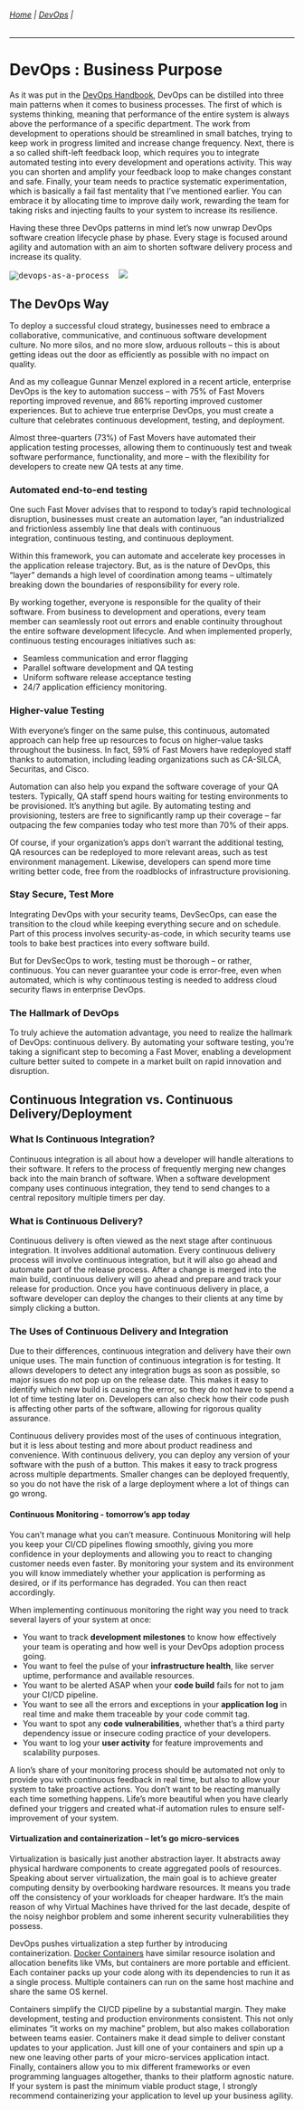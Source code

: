 
###### [Home](https://github.com/RyKaj/Documentation/blob/master/README.md) | [DevOps](https://github.com/RyKaj/Documentation/tree/master/DevOps/README.md) |
------------

# DevOps : Business Purpose


As it was put in the [DevOps Handbook](https://www.amazon.com/DevOps-Handbook-World-Class-Reliability-Organizations/dp/1942788002/), DevOps can be distilled into three main patterns when it comes to business processes. The first of which is systems thinking, meaning that performance of the entire system is always above the performance of a specific department. The work from development to operations should be streamlined in small batches, trying to keep work in progress limited and increase change frequency. Next, there is a so called shift-left feedback loop, which requires you to integrate automated testing into every development and operations activity. This way you can shorten and amplify your feedback loop to make changes constant and safe. Finally, your team needs to practice systematic experimentation, which is basically a fail fast mentality that I’ve mentioned earlier. You can embrace it by allocating time to improve daily work, rewarding the team for taking risks and injecting faults to your system to increase its resilience.

Having these three DevOps patterns in mind let’s now unwrap DevOps software creation lifecycle phase by phase. Every stage is focused around agility and automation with an aim to shorten software delivery process and increase its quality.

<kbd>![devops-as-a-process](https://blog.cherryservers.com/hubfs/devops-as-a-process.png)  
<kbd>![](http://techtowntraining.com/sites/default/files/inline-images/puppet_continuous_diagram.gif)
<img src="./attachments/463532378.png" alt=""></kbd>


## The DevOps Way

To deploy a successful cloud strategy, businesses need to embrace a collaborative, communicative, and continuous software development culture. No more silos, and no more slow, arduous rollouts – this is about getting ideas out the door as efficiently as possible with no impact on quality.

And as my colleague Gunnar Menzel explored in a recent article, enterprise DevOps is the key to automation success – with 75% of Fast Movers reporting improved revenue, and 86% reporting improved customer experiences. But to achieve true enterprise DevOps, you must create a culture that celebrates continuous development, testing, and deployment.

Almost three-quarters (73%) of Fast Movers have automated their application testing processes, allowing them to continuously test and tweak software performance, functionality, and more – with the flexibility for developers to create new QA tests at any time.

### Automated end-to-end testing

One such Fast Mover advises that to respond to today’s rapid technological disruption, businesses must create an automation layer, “an industrialized and frictionless assembly line that deals with continuous integration, continuous testing, and continuous deployment.

Within this framework, you can automate and accelerate key processes in the application release trajectory. But, as is the nature of DevOps, this “layer” demands a high level of coordination among teams – ultimately breaking down the boundaries of responsibility for every role.

By working together, everyone is responsible for the quality of their software. From business to development and operations, every team member can seamlessly root out errors and enable continuity throughout the entire software development lifecycle. And when implemented properly, continuous testing encourages initiatives such as:

*   Seamless communication and error flagging
*   Parallel software development and QA testing
*   Uniform software release acceptance testing
*   24/7 application efficiency monitoring.

### Higher-value Testing

With everyone’s finger on the same pulse, this continuous, automated approach can help free up resources to focus on higher-value tasks throughout the business. In fact, 59% of Fast Movers have redeployed staff thanks to automation, including leading organizations such as CA-SILCA, Securitas, and Cisco.

Automation can also help you expand the software coverage of your QA testers. Typically, QA staff spend hours waiting for testing environments to be provisioned. It’s anything but agile. By automating testing and provisioning, testers are free to significantly ramp up their coverage – far outpacing the few companies today who test more than 70% of their apps.

Of course, if your organization’s apps don’t warrant the additional testing, QA resources can be redeployed to more relevant areas, such as test environment management. Likewise, developers can spend more time writing better code, free from the roadblocks of infrastructure provisioning.

### Stay Secure, Test More

Integrating DevOps with your security teams, DevSecOps, can ease the transition to the cloud while keeping everything secure and on schedule. Part of this process involves security-as-code, in which security teams use tools to bake best practices into every software build.

But for DevSecOps to work, testing must be thorough – or rather, continuous. You can never guarantee your code is error-free, even when automated, which is why continuous testing is needed to address cloud security flaws in enterprise DevOps.

### The Hallmark of DevOps

To truly achieve the automation advantage, you need to realize the hallmark of DevOps: continuous delivery. By automating your software testing, you’re taking a significant step to becoming a Fast Mover, enabling a development culture better suited to compete in a market built on rapid innovation and disruption.

## Continuous Integration vs. Continuous Delivery/Deployment

### What Is Continuous Integration?

Continuous integration is all about how a developer will handle alterations to their software. It refers to the process of frequently merging new changes back into the main branch of software. When a software development company uses continuous integration, they tend to send changes to a central repository multiple timers per day.


### What is Continuous Delivery?

Continuous delivery is often viewed as the next stage after continuous integration. It involves additional automation. Every continuous delivery process will involve continuous integration, but it will also go ahead and automate part of the release process. After a change is merged into the main build, continuous delivery will go ahead and prepare and track your release for production. Once you have continuous delivery in place, a software developer can deploy the changes to their clients at any time by simply clicking a button.



### The Uses of Continuous Delivery and Integration

Due to their differences, continuous integration and delivery have their own unique uses. The main function of continuous integration is for testing. It allows developers to detect any integration bugs as soon as possible, so major issues do not pop up on the release date. This makes it easy to identify which new build is causing the error, so they do not have to spend a lot of time testing later on. Developers can also check how their code push is affecting other parts of the software, allowing for rigorous quality assurance.

Continuous delivery provides most of the uses of continuous integration, but it is less about testing and more about product readiness and convenience. With continuous delivery, you can deploy any version of your software with the push of a button. This makes it easy to track progress across multiple departments. Smaller changes can be deployed frequently, so you do not have the risk of a large deployment where a lot of things can go wrong.

#### Continuous Monitoring - tomorrow’s app today

You can’t manage what you can’t measure. Continuous Monitoring will help you keep your CI/CD pipelines flowing smoothly, giving you more confidence in your deployments and allowing you to react to changing customer needs even faster. By monitoring your system and its environment you will know immediately whether your application is performing as desired, or if its performance has degraded. You can then react accordingly.

When implementing continuous monitoring the right way you need to track several layers of your system at once:

*   You want to track **development milestones** to know how effectively your team is operating and how well is your DevOps adoption process going.
*   You want to feel the pulse of your **infrastructure health**, like server uptime, performance and available resources.
*   You want to be alerted ASAP when your **code build** fails for not to jam your CI/CD pipeline.
*   You want to see all the errors and exceptions in your **application log** in real time and make them traceable by your code commit tag.
*   You want to spot any **code vulnerabilities**, whether that‘s a third party dependency issue or insecure coding practice of your developers.
*   You want to log your **user activity** for feature improvements and scalability purposes.

A lion’s share of your monitoring process should be automated not only to provide you with continuous feedback in real time, but also to allow your system to take proactive actions. You don’t want to be reacting manually each time something happens. Life’s more beautiful when you have clearly defined your triggers and created what-if automation rules to ensure self-improvement of your system.

#### Virtualization and containerization – let’s go micro-services

Virtualization is basically just another abstraction layer. It abstracts away physical hardware components to create aggregated pools of resources. Speaking about server virtualization, the main goal is to achieve greater computing density by overbooking hardware resources. It means you trade off the consistency of your workloads for cheaper hardware. It’s the main reason of why Virtual Machines have thrived for the last decade, despite of the noisy neighbor problem and some inherent security vulnerabilities they possess.

DevOps pushes virtualization a step further by introducing containerization. [Docker Containers](https://www.docker.com/resources/what-container) have similar resource isolation and allocation benefits like VMs, but containers are more portable and efficient. Each container packs up your code along with its dependencies to run it as a single process. Multiple containers can run on the same host machine and share the same OS kernel.

Containers simplify the CI/CD pipeline by a substantial margin. They make development, testing and production environments consistent. This not only eliminates “it works on my machine” problem, but also makes collaboration between teams easier. Containers make it dead simple to deliver constant updates to your application. Just kill one of your containers and spin up a new one leaving other parts of your micro-services application intact. Finally, containers allow you to mix different frameworks or even programming languages altogether, thanks to their platform agnostic nature. If your system is past the minimum viable product stage, I strongly recommend containerizing your application to level up your business agility.
